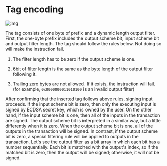 # Tag encoding

![img](https://cdn-images-1.medium.com/max/880/0*YripqzIkBK6EoNLz) 

The tag consists of one byte of prefix and a dynamic length output filter. First, the one-byte prefix includes the output scheme bit, input scheme bit and output filter length. The tag should follow the rules below. Not doing so will make the instruction fail.

1. The filter length has to be zero if the output scheme is one.

2. 6bit of filter length is the same as the byte length of the output filter following it.

3. Trailing zero bytes are not allowed. If it exists, the instruction will fail. (for example, `0x0000000011010100` is an invalid output filter)

After confirming that the inserted tag follows above rules, signing input proceeds. If the input scheme bit is zero, then only the executing input is signed by ECDSA secret key, which is owned by the user. On the other hand, if the input scheme bit is one, then all of the inputs in the transaction are signed. The output scheme bit is interpreted in a similar way, but a little differently when it is zero. When the output scheme bit is one, all of the outputs in the transaction will be signed. In contrast, if the output scheme bit is zero,  a special filtering rule will be applied to outputs in the transaction. Let's see the output filter as a bit array in which each bit has a number sequentially. Each bit is matched with the output's index, so if the matched bit is zero, then the output will be signed; otherwise, it will not be signed.

